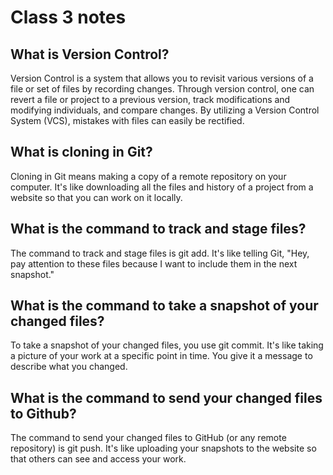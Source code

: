 # Class 3 notes

## What is Version Control?

 Version Control is a system that allows you to revisit various versions of a file or set of files by recording changes. Through version control, one can revert a file or project to a previous version, track modifications and modifying individuals, and compare changes. By utilizing a Version Control System (VCS), mistakes with files can easily be rectified.

## What is cloning in Git?

Cloning in Git means making a copy of a remote repository on your computer. It's like downloading all the files and history of a project from a website so that you can work on it locally.

## What is the command to track and stage files?

The command to track and stage files is git add. It's like telling Git, "Hey, pay attention to these files because I want to include them in the next snapshot."

## What is the command to take a snapshot of your changed files?

To take a snapshot of your changed files, you use git commit. It's like taking a picture of your work at a specific point in time. You give it a message to describe what you changed.

## What is the command to send your changed files to Github?

The command to send your changed files to GitHub (or any remote repository) is git push. It's like uploading your snapshots to the website so that others can see and access your work.
